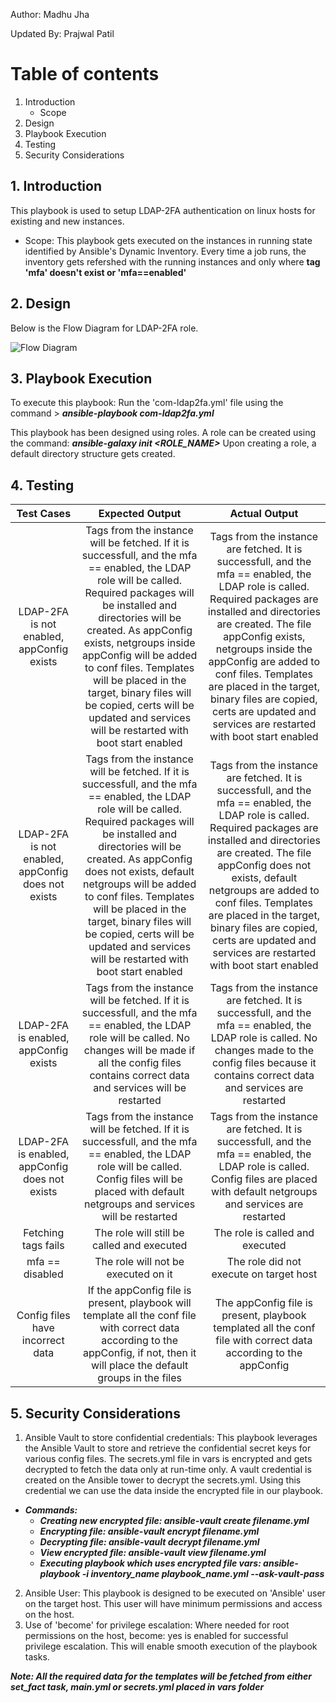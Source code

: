 Author: Madhu Jha

Updated By: Prajwal Patil

# Table of contents
1. Introduction
   - Scope
2. Design
3. Playbook Execution
4. Testing
5. Security Considerations

## 1. Introduction
This playbook is used to setup LDAP-2FA authentication on linux hosts for existing and new instances. 
- Scope: This playbook gets executed on the instances in running state identified by Ansible's Dynamic Inventory. Every time a job runs, the inventory gets refershed with the running instances and only where **tag 'mfa' doesn't exist or 'mfa==enabled'**

## 2. Design
Below is the Flow Diagram for LDAP-2FA role.

![Flow Diagram](https://github.build.ge.com/gp-ansible-dev/gp-ea-dev-playbooks/blob/master/compliance/roles/Images/LDAP_FC.png)

## 3. Playbook Execution
 To execute this playbook: Run the 'com-ldap2fa.yml' file using the command > ***ansible-playbook com-ldap2fa.yml***

This playbook has been designed using roles. 
A role can be created using the command: ***ansible-galaxy init <ROLE_NAME>***
Upon creating a role, a default directory structure gets created.

## 4. Testing
| Test Cases | Expected Output | Actual Output |
|:----------:|:---------------:|:-------------:|
| LDAP-2FA is not enabled, appConfig exists | Tags from the instance will be fetched. If it is successfull, and the mfa == enabled, the LDAP role will be called. Required packages will be installed and directories will be created. As appConfig exists, netgroups inside appConfig will be added to conf files. Templates will be placed in the target, binary files will be copied, certs will be updated and services will be restarted with boot start enabled | Tags from the instance are fetched. It is successfull, and the mfa == enabled, the LDAP role is called. Required packages are installed and directories are created. The file appConfig exists, netgroups inside the appConfig are added to conf files. Templates are placed in the target, binary files are copied, certs are updated and services are restarted with boot start enabled |
| LDAP-2FA is not enabled, appConfig does not exists | Tags from the instance will be fetched. If it is successfull, and the mfa == enabled, the LDAP role will be called. Required packages will be installed and directories will be created. As appConfig does not exists, default netgroups will be added to conf files. Templates will be placed in the target, binary files will be copied, certs will be updated and services will be restarted with boot start enabled  | Tags from the instance are fetched. It is successfull, and the mfa == enabled, the LDAP role is called. Required packages are installed and directories are created. The file appConfig does not exists, default netgroups are added to conf files. Templates are placed in the target, binary files are copied, certs are updated and services are restarted with boot start enabled  |
| LDAP-2FA is enabled, appConfig exists | Tags from the instance will be fetched. If it is successfull, and the mfa == enabled, the LDAP role will be called. No changes will be made if all the config files contains correct data and services will be restarted | Tags from the instance are fetched. It is successfull, and the mfa == enabled, the LDAP role is called. No changes made to the config files because it contains correct data and services are restarted |
| LDAP-2FA is enabled, appConfig does not exists | Tags from the instance will be fetched. If it is successfull, and the mfa == enabled, the LDAP role will be called. Config files will be placed with default netgroups and services will be restarted | Tags from the instance are fetched. It is successfull, and the mfa == enabled, the LDAP role is called. Config files are placed with default netgroups and services are restarted |
| Fetching tags fails | The role will still be called and executed | The role is called and executed |
| mfa == disabled | The role will not be executed on it | The role did not execute on target host |
| Config files have incorrect data | If the appConfig file is present, playbook will template all the conf file with correct data according to the appConfig, if not, then it will place the default groups in the files | The appConfig file is present, playbook templated all the conf file with correct data according to the appConfig |

## 5. Security Considerations
1. Ansible Vault to store confidential credentials: This playbook leverages the Ansible Vault to store and retrieve the confidential secret keys for various config files. The secrets.yml file in vars is encrypted and gets decrypted to fetch the data only at run-time only. A vault credential is created on the Ansible tower to decrypt the secrets.yml. Using this credential we can use the data inside the encrypted file in our playbook. 
  - ***Commands:***
     - ***Creating new encrypted file: ansible-vault create filename.yml***
     - ***Encrypting file: ansible-vault encrypt filename.yml*** 
     - ***Decrypting file: ansible-vault decrypt filename.yml*** 
     - ***View encrypted file: ansible-vault view filename.yml***
     - ***Executing playbook which uses encrypted file vars: ansible-playbook -i inventory_name playbook_name.yml --ask-vault-pass***  
2. Ansible User: This playbook is designed to be executed on 'Ansible' user on the target host. This user will have minimum permissions and access on the host.
3. Use of 'become' for privilege escalation: Where needed for root permissions on the host, become: yes is enabled for successful privilege escalation. This will enable smooth execution of the playbook tasks.

***Note: All the required data for the templates will be fetched from either set_fact task, main.yml or secrets.yml placed in vars folder***
